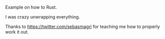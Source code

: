 Example on how to Rust. 

I was crazy unwrapping everything. 

Thanks to https://twitter.com/sebasmagri for teaching me how to properly work it out. 
